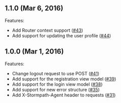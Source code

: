 ## 1.1.0 (Mar 6, 2016)

Features:

  - Add Router context support ([#43](https://github.com/stormpath/stormpath-sdk-react/pull/43))
  - Add support for updating the user profile ([#44](https://github.com/stormpath/stormpath-sdk-react/pull/44))

## 1.0.0 (Mar 1, 2016)

Features:

  - Change logout request to use POST ([#41](https://github.com/stormpath/stormpath-sdk-react/pull/41))
  - Add support for the registration view model ([#39](https://github.com/stormpath/stormpath-sdk-react/pull/39))
  - Add support for the login view model ([#38](https://github.com/stormpath/stormpath-sdk-react/pull/38))
  - Add support for new error structure ([#35](https://github.com/stormpath/stormpath-sdk-react/pull/35))
  - Add X-Stormpath-Agent header to requests ([#31](https://github.com/stormpath/stormpath-sdk-react/pull/31))
